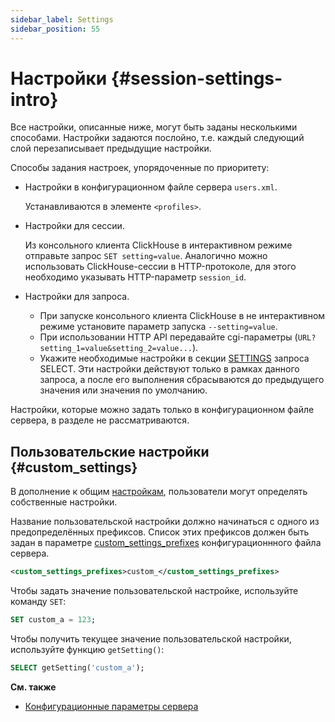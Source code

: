 ```yaml
---
sidebar_label: Settings
sidebar_position: 55
---
```


# Настройки {#session-settings-intro}

Все настройки, описанные ниже, могут быть заданы несколькими способами.
Настройки задаются послойно, т.е. каждый следующий слой перезаписывает предыдущие настройки.

Способы задания настроек, упорядоченные по приоритету:

-   Настройки в конфигурационном файле сервера `users.xml`.

    Устанавливаются в элементе `<profiles>`.

-   Настройки для сессии.

    Из консольного клиента ClickHouse в интерактивном режиме отправьте запрос `SET setting=value`.
    Аналогично можно использовать ClickHouse-сессии в HTTP-протоколе, для этого необходимо указывать HTTP-параметр `session_id`.

-   Настройки для запроса.

    -   При запуске консольного клиента ClickHouse в не интерактивном режиме установите параметр запуска `--setting=value`.
    -   При использовании HTTP API передавайте cgi-параметры (`URL?setting_1=value&setting_2=value...`).
    -  Укажите необходимые настройки в секции [SETTINGS](../../sql-reference/statements/select/index.md#settings-in-select) запроса SELECT. Эти настройки действуют только в рамках данного запроса, а после его выполнения сбрасываются до предыдущего значения или значения по умолчанию.

Настройки, которые можно задать только в конфигурационном файле сервера, в разделе не рассматриваются.

## Пользовательские настройки {#custom_settings}

В дополнение к общим [настройкам](../../operations/settings/settings.md), пользователи могут определять собственные настройки.

Название пользовательской настройки должно начинаться с одного из предопределённых префиксов. Список этих префиксов должен быть задан в параметре [custom_settings_prefixes](../../operations/server-configuration-parameters/settings.md#custom_settings_prefixes) конфигурационнного файла сервера.

```xml
<custom_settings_prefixes>custom_</custom_settings_prefixes>
```

Чтобы задать значение пользовательской настройке, используйте команду `SET`:

```sql
SET custom_a = 123;
```

Чтобы получить текущее значение пользовательской настройки, используйте функцию `getSetting()`:

```sql
SELECT getSetting('custom_a');
```

**См. также**

-   [Конфигурационные параметры сервера](../../operations/server-configuration-parameters/settings.md)

